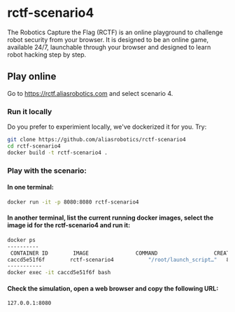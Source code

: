 # rctf-scenario4

The Robotics Capture the Flag (RCTF) is an online playground to challenge robot security from your browser. It is designed to be an online game, available 24/7, launchable through your browser and designed to learn robot hacking step by step.

## Play online
Go to https://rctf.aliasrobotics.com and select scenario 4.

### Run it locally
Do you prefer to experimient locally, we've dockerized it for you. Try:

```bash
git clone https://github.com/aliasrobotics/rctf-scenario4
cd rctf-scenario4
docker build -t rctf-scenario4 .
```

### Play with the scenario:

#### In one terminal:

```bash
docker run -it -p 8080:8080 rctf-scenario4
```

#### In another terminal, list the current running docker images, select the image id for the rctf-scenario4 and run it:

```bash
docker ps
----------
 CONTAINER ID        IMAGE               COMMAND                  CREATED             STATUS              PORTS                               NAMES
caccd5e51f6f        rctf-scenario4           "/root/launch_script…"   8 minutes ago       Up 8 minutes        0.0.0.0:8080->8080/tcp, 11345/tcp   stupefied_nightingale
-----------
docker exec -it caccd5e51f6f bash
```

#### Check the simulation, open a web browser and copy the following URL:

```bash
127.0.0.1:8080
```
